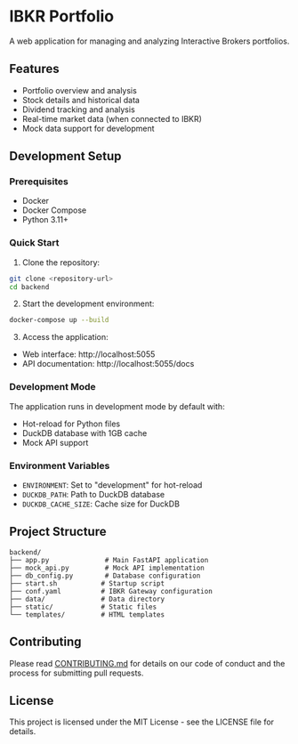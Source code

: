 # IBKR Portfolio

A web application for managing and analyzing Interactive Brokers portfolios.

## Features

- Portfolio overview and analysis
- Stock details and historical data
- Dividend tracking and analysis
- Real-time market data (when connected to IBKR)
- Mock data support for development

## Development Setup

### Prerequisites

- Docker
- Docker Compose
- Python 3.11+

### Quick Start

1. Clone the repository:
```bash
git clone <repository-url>
cd backend
```

2. Start the development environment:
```bash
docker-compose up --build
```

3. Access the application:
- Web interface: http://localhost:5055
- API documentation: http://localhost:5055/docs

### Development Mode

The application runs in development mode by default with:
- Hot-reload for Python files
- DuckDB database with 1GB cache
- Mock API support

### Environment Variables

- `ENVIRONMENT`: Set to "development" for hot-reload
- `DUCKDB_PATH`: Path to DuckDB database
- `DUCKDB_CACHE_SIZE`: Cache size for DuckDB

## Project Structure

```
backend/
├── app.py              # Main FastAPI application
├── mock_api.py         # Mock API implementation
├── db_config.py        # Database configuration
├── start.sh           # Startup script
├── conf.yaml          # IBKR Gateway configuration
├── data/              # Data directory
├── static/            # Static files
└── templates/         # HTML templates
```

## Contributing

Please read [CONTRIBUTING.md](CONTRIBUTING.md) for details on our code of conduct and the process for submitting pull requests.

## License

This project is licensed under the MIT License - see the LICENSE file for details. 